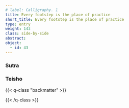 ```yaml
---
# label: Calligraphy. 1
title: Every footstep is the place of practice
short_title: Every footstep is the place of practice
type: entry
weight: 143
class: side-by-side
abstract:
object:
  - id: 43
---
```

### Sutra

### Teisho



{{< q-class "backmatter" >}}

{{< /q-class >}}
